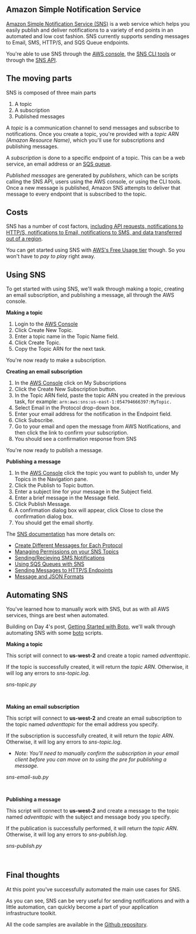 Amazon Simple Notification Service
----------------------------------

[Amazon Simple Notification Service (SNS)](http://aws.amazon.com/sns/) is a web service which helps you easily publish and deliver notifications to a variety of end points in an automated and low cost fashion. SNS currently supports sending messages to Email, SMS, HTTP/S, and SQS Queue endpoints.

You're able to use SNS through the [AWS console](https://console.aws.amazon.com), the [SNS CLI tools](http://aws.amazon.com/developertools/3688) or through the [SNS API](http://docs.amazonwebservices.com/sns/latest/api/Welcome.html?r=123).

The moving parts
----------------

SNS is composed of three main parts

1. A topic
2. A subscription
3. Published messages

A _topic_ is a communication channel to send messages and subscribe to notifications. Once you create a topic, you're provided with a _topic ARN (Amazon Resource Name)_, which you'll use for subscriptions and publishing messages.

A _subscription_ is done to a specific endpoint of a topic. This can be a web service, an email address or an [SQS queue](http://docs.amazonwebservices.com/AWSSimpleQueueService/latest/SQSGettingStartedGuide/CreatingQueue.html). 

_Published messages_ are generated by _publishers_, which can be scripts calling the SNS API, users using the AWS console, or using the CLI tools. Once a new message is published, Amazon SNS attempts to deliver that message to every endpoint that is subscribed to the topic.

Costs
------

SNS has a number of cost factors, [including API requests, notifications to HTTP/S, notifications to Email, notifications to SMS, and data transferred out of a region](http://aws.amazon.com/sns/#pricing).

You can get started using SNS with [AWS's Free Usage tier](http://aws.amazon.com/free) though. So you won't have to _pay to play_ right away.

Using SNS
---------

To get started with using SNS, we'll walk through making a topic, creating an email subscription, and publishing a message, all through the AWS console.

__Making a topic__

1. Login to the [AWS Console](https://console.aws.amazon.com/sns/)
2. Click Create New Topic.
3. Enter a topic name in the Topic Name field.
4. Click Create Topic.
5. Copy the Topic ARN for the next task.

You're now ready to make a subscription.

__Creating an email subscription__

1. In the [AWS Console](https://console.aws.amazon.com/sns/) click on My Subscriptions
2. Click the Create New Subscription button.
3. In the Topic ARN field, paste the topic ARN you created in the previous task, for example: 
	`arn:aws:sns:us-east-1:054794666397:MyTopic.`
4. Select Email in the Protocol drop-down box.
5. Enter your email address for the notification in the Endpoint field.
5. Click Subscribe.
6. Go to your email and open the message from AWS Notifications, and then click the link to confirm your subscription.
7. You should see a confirmation response from SNS

You're now ready to publish a message.

__Publishing a message__

1. In the [AWS Console](https://console.aws.amazon.com/sns/) click the topic you want to publish to, under My Topics in the Navigation pane.
2. Click the Publish to Topic button.
3. Enter a subject line for your message in the Subject field.
4. Enter a brief message in the Message field.
5. Click Publish Message.
6. A confirmation dialog box will appear, click Close to close the confirmation dialog box.
7. You should get the email shortly.

The [SNS documentation](http://docs.amazonwebservices.com/sns/) has more details on:

* [Create Different Messages for Each Protocol](http://docs.amazonwebservices.com/sns/latest/gsg/Publish.html)
* [Managing Permissions on your SNS Topics](http://docs.amazonwebservices.com/sns/latest/gsg/AccessPolicyLanguage.html)
* [Sending/Recieving SMS Notifications](http://docs.amazonwebservices.com/sns/latest/gsg/SMSMessages.html)
* [Using SQS Queues with SNS](http://docs.amazonwebservices.com/sns/latest/gsg/SendMessageToSQS.html)
* [Sending Messages to HTTP/S Endpoints](http://docs.amazonwebservices.com/sns/latest/gsg/SendMessageToHttp.html)
* [Message and JSON Formats](http://docs.amazonwebservices.com/sns/latest/gsg/json-formats.html)

Automating SNS
--------------

You've learned how to manually work with SNS, but as with all AWS services, things are best when automated.

Building on Day 4's post, [Getting Started with Boto](http://awsadvent.tumblr.com/post/37251281257/getting-started-with-boto), we'll walk through automating SNS with some [boto](https://github.com/boto/boto) scripts.

__Making a topic__

This script will connect to __us-west-2__ and create a topic named _adventtopic_. 

If the topic is successfully created, it will return the _topic ARN_. Otherwise, it will log any errors to _sns-topic.log_.

_sns-topic.py_

<pre>

</pre>

__Making an email subscription__

This script will connect to __us-west-2__ and create an email subscription to the topic named _adventtopic_ for the email address you specify. 

If the subscription is successfully created, it will return the _topic ARN_. Otherwise, it will log any errors to _sns-topic.log_.

* _Note: You'll need to manually confirm the subscription in your email client before you can move on to using the pre for publishing a message._

_sns-email-sub.py_

<pre>

</pre>

__Publishing a message__

This script will connect to __us-west-2__ and create a message to the topic named _adventtopic_ with the subject and message body you specify.

If the publication is successfully performed, it will return the _topic ARN_. Otherwise, it will log any errors to _sns-publish.log_.

_sns-publish.py_

<pre>

</pre>

Final thoughts
--------------

At this point you've successfully automated the main use cases for SNS. 

As you can see, SNS can be very useful for sending notifications and with a little automation, can quickly become a part of your application infrastructure toolkit.

All the code samples are available in the [Github repository](https://github.com/solarce/awsadvent2012).





